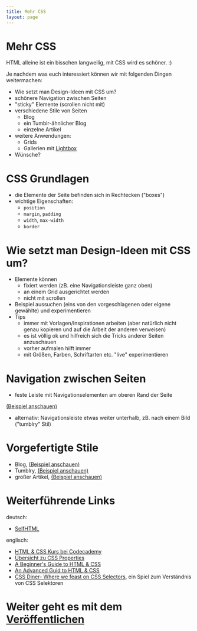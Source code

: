 ```yaml
---
title: Mehr CSS
layout: page
---
```


# Mehr CSS

HTML alleine ist ein bisschen langweilig, mit CSS wird es schöner. :)

Je nachdem was euch interessiert können wir mit folgenden Dingen weitermachen:

* Wie setzt man Design-Ideen mit CSS um?
* schönere Navigation zwischen Seiten
* "sticky" Elemente (scrollen nicht mit)
* verschiedene Stile von Seiten
    - Blog
    - ein Tumblr-ähnlicher Blog
    - einzelne Artikel
* weitere Anwendungen:
    - Grids
    - Gallerien mit [Lightbox](http://www.lokeshdhakar.com/projects/lightbox2/)
* Wünsche?

# CSS Grundlagen

* die Elemente der Seite befinden sich in Rechtecken ("boxes")
* wichtige Eigenschaften:
    - `position`
    - `margin`, `padding`
    - `width`, `max-width`
    - `border`

# Wie setzt man Design-Ideen mit CSS um?

* Elemente können
    - fixiert werden (zB. eine Navigationsleiste ganz oben)
    - an einem Grid ausgerichtet werden
    - nicht mit scrollen
* Beispiel aussuchen (eins von den vorgeschlagenen oder eigene gewählte)
    und experimentieren
* Tips
    - immer mit Vorlagen/Inspirationen arbeiten (aber natürlich nicht genau
        kopieren und auf die Arbeit der anderen verweisen)
    - es ist völlig ok und hilfreich sich die Tricks anderer Seiten
        anzuschauen
    - vorher aufmalen hilft immer
    - mit Größen, Farben, Schriftarten etc. "live" experimentieren

# Navigation zwischen Seiten

* feste Leiste mit Navigationselementen am oberen Rand der Seite

[(Beispiel anschauen)](header.html)

* alternativ: Navigationsleiste etwas weiter unterhalb, zB. nach
    einem Bild ("tumblry" Stil)

# Vorgefertigte Stile

* Blog, [(Beispiel anschauen)](pretty-blog.html)
* Tumblry, [(Beispiel anschauen)](tumblry.html)
* großer Artikel, [(Beispiel anschauen)](article.html)

# Weiterführende Links

deutsch:

* [SelfHTML](http://wiki.selfhtml.org/wiki/Startseite)

englisch:

* [HTML & CSS Kurs bei Codecademy](http://www.codecademy.com/tracks/web)
* [Übersicht zu CSS Properties][mdn-css-reference]
* [A Beginner's Guide to HTML & CSS](http://learn.shayhowe.com/html-css/)
* [An Advanced Guid to HTML & CSS](http://learn.shayhowe.com/advanced-html-css/)
* [CSS Diner- Where we feast on CSS Selectors](http://flukeout.github.io),
    ein Spiel zum Verständnis von CSS Selektoren

[mdn-css-reference]: https://developer.mozilla.org/en-US/docs/Web/CSS/Reference

# Weiter geht es mit dem [Veröffentlichen](publishing.html)
